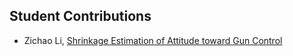 ## Student Contributions
- Zichao Li, [Shrinkage Estimation of Attitude toward Gun Control](https://lzc563236.github.io/2019/04/21/Homework4/)
